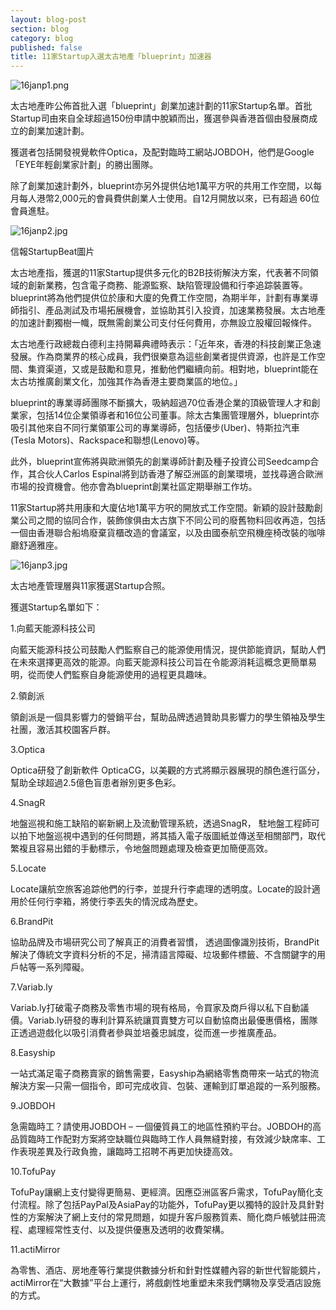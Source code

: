 ```yaml
---
layout: blog-post
section: blog
category: blog
published: false
title: 11家Startup入選太古地產「blueprint」加速器
---
```

![16janp1.png]({{site.baseurl}}/media/16janp1.png)


太古地產昨公佈首批入選「blueprint」創業加速計劃的11家Startup名單。首批Startup司由來自全球超過150份申請中脫穎而出，獲選參與香港首個由發展商成立的創業加速計劃。

獲選者包括開發視覺軟件Optica，及配對臨時工網站JOBDOH，他們是Google「EYE年輕創業家計劃」的勝出團隊。

除了創業加速計劃外，blueprint亦另外提供佔地1萬平方呎的共用工作空間，以每月每人港幣2,000元的會員費供創業人士使用。自12月開放以來，已有超過 60位會員進駐。

![16janp2.jpg]({{site.baseurl}}/media/16janp2.jpg)

信報StartupBeat圖片

太古地產指，獲選的11家Startup提供多元化的B2B技術解決方案，代表著不同領域的創新業務，包含電子商務、能源監察、缺陷管理設備和行李追踪裝置等。blueprint將為他們提供位於康和大廈的免費工作空間，為期半年，計劃有專業導師指引、產品測試及市場拓展機會，並協助其引入投資，加速業務發展。太古地產的加速計劃獨樹一幟，既無需創業公司支付任何費用，亦無設立股權回報條件。

太古地產行政總裁白德利主持開幕典禮時表示：「近年來，香港的科技創業正急速發展。作為商業界的核心成員，我們很樂意為這些創業者提供資源，也許是工作空間、集資渠道，又或是鼓勵和意見，推動他們繼續向前。相對地，blueprint能在太古坊推廣創業文化，加強其作為香港主要商業區的地位。」

blueprint的專業導師團隊不斷擴大，吸納超過70位香港企業的頂級管理人才和創業家，包括14位企業領導者和16位公司董事。除太古集團管理層外，blueprint亦吸引其他來自不同行業領軍公司的專業導師，包括優步(Uber)、特斯拉汽車 (Tesla Motors)、Rackspace和聯想(Lenovo)等。

此外，blueprint宣佈將與歐洲領先的創業導師計劃及種子投資公司Seedcamp合作，其合伙人Carlos Espinal將到訪香港了解亞洲區的創業環境，並找尋適合歐洲市場的投資機會。他亦會為blueprint創業社區定期舉辦工作坊。

11家Startup將共用康和大廈佔地1萬平方呎的開放式工作空間。新穎的設計鼓勵創業公司之間的協同合作，裝飾傢俱由太古旗下不同公司的廢舊物料回收再造，包括一個由香港聯合船塢廢棄貨櫃改造的會議室，以及由國泰航空飛機座椅改裝的咖啡廳舒適雅座。

![16janp3.jpg]({{site.baseurl}}/media/16janp3.jpg)

太古地產管理層與11家獲選Startup合照。

獲選Startup名單如下：

1.向藍天能源科技公司

向藍天能源科技公司鼓勵人們監察自己的能源使用情況，提供節能資訊，幫助人們在未來選擇更高效的能源。向藍天能源科技公司旨在令能源消耗這概念更簡單易明，從而使人們監察自身能源使用的過程更具趣味。

2.領創派

領創派是一個具影響力的營銷平台，幫助品牌透過贊助具影響力的學生領袖及學生社團，激活其校園客戶群。

3.Optica

Optica研發了創新軟件 OpticaCG，以美觀的方式將顯示器展現的顏色進行區分，幫助全球超過2.5億色盲患者辦別更多色彩。

4.SnagR

地盤巡視和施工缺陷的嶄新網上及流動管理系統，透過SnagR， 駐地盤工程師可以拍下地盤巡視中遇到的任何問題，將其插入電子版圖紙並傳送至相關部門，取代繁複且容易出錯的手動標示，令地盤問題處理及檢查更加簡便高效。

5.Locate

Locate讓航空旅客追踪他們的行李，並提升行李處理的透明度。Locate的設計適用於任何行李箱，將使行李丟失的情況成為歷史。

6.BrandPit

協助品牌及市場研究公司了解真正的消費者習慣， 透過圖像識別技術，BrandPit解決了傳統文字資料分析的不足，掃清語言障礙、垃圾郵件標籤、不含關鍵字的用戶帖等一系列障礙。

7.Variab.ly

Variab.ly打破電子商務及零售市場的現有格局，令買家及商戶得以私下自動議價。Variab.ly研發的專利計算系統讓買賣雙方可以自動協商出最優惠價格，團隊正透過遊戲化以吸引消費者參與並培養忠誠度，從而進一步推廣產品。

8.Easyship

一站式滿足電子商務賣家的銷售需要，Easyship為網絡零售商帶來⼀站式的物流解決方案—只需一個指令，即可完成收貨、包裝、運輸到訂單追蹤的一系列服務。

9.JOBDOH

急需臨時工？請使用JOBDOH – ⼀個優質員工的地區性預約平台。JOBDOH的高品質臨時工作配對方案將空缺職位與臨時工作人員無縫對接，有效減少缺席率、工作表現差異及行政負擔，讓臨時工招聘不再更加快捷高效。

10.TofuPay

TofuPay讓網上支付變得更簡易、更經濟。因應亞洲區客戶需求，TofuPay簡化支付流程。除了包括PayPal及AsiaPay的功能外，TofuPay更以獨特的設計及具針對性的方案解決了網上支付的常見問題，如提升客戶服務質素、簡化商戶帳號註冊流程、處理經常性支付、以及提供優惠及透明的收費架構。

11.actiMirror

為零售、酒店、房地產等行業提供數據分析和針對性媒體內容的新世代智能鏡片，actiMirror在“大數據”平台上運行，將戲劇性地重塑未來我們購物及享受酒店設施的方式。
